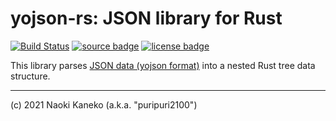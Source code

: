 # yojson-rs: JSON library for Rust

[![Build Status][ci-badge]][ci]
[![source badge][source-badge]][source]
[![license badge][license-badge]][license]

[ci]: https://github.com/puripuri2100/yojson-rs/actions?query=workflow%3ACI
[ci-badge]: https://github.com/puripuri2100/yojson-rs/workflows/CI/badge.svg?branch=master
[source]: https://github.com/puripuri2100/yojson-rs
[source-badge]: https://img.shields.io/badge/source-github-blue
[license]: https://github.com/puripuri2100/yojson-rs/blob/master/LICENSE
[license-badge]: https://img.shields.io/badge/license-MIT-blue


This library parses [JSON data (yojson format)](https://mjambon.github.io/mjambon2016/yojson.html) into a nested Rust tree data structure.

---

(c) 2021 Naoki Kaneko (a.k.a. "puripuri2100")
